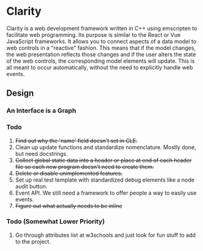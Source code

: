# Clarity

Clarity is a web development framework written in C++ using emscripten to facilitate web programming. Its purpose is similar to the React or Vue JavaScript frameworks. It allows you to connect aspects of a data model to web controls in a "reactive" fashion. This means that if the model changes, the web presentation reflects those changes and if the user alters the state of the web controls, the corresponding model elements will update. This is all meant to occur automatically, without the need to explicitly handle web events.

## Design

### An Interface is a Graph

### Todo ###

1. ~~Find out why the 'name' field doesn't set in CLE.~~
3. Clean up update functions and standardize nomenclature. Mostly done, but need docstrings.
4. ~~Collect global static data into a header or place at end of each header file so each new program doesn't need to create them.~~
5. ~~Delete or disable unimplemented features.~~
6. Set up real test template with standardized debug elements like a node audit button.
7. Event API. We still need a framework to offer people a way to easily use events.
8. ~~Figure out what actually needs to be inline~~

### Todo (Somewhat Lower Priority) ###
1. Go through attributes list at w3schools and just look for fun stuff to add to the project.
